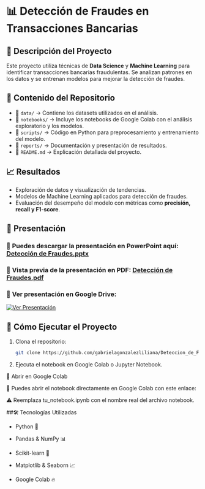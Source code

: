# 📊 Detección de Fraudes en Transacciones Bancarias

## 📝 Descripción del Proyecto
Este proyecto utiliza técnicas de **Data Science** y **Machine Learning** para identificar transacciones bancarias fraudulentas. Se analizan patrones en los datos y se entrenan modelos para mejorar la detección de fraudes.

## 📂 Contenido del Repositorio
- 📁 `data/` → Contiene los datasets utilizados en el análisis.
- 📁 `notebooks/` → Incluye los notebooks de Google Colab con el análisis exploratorio y los modelos.
- 📁 `scripts/` → Código en Python para preprocesamiento y entrenamiento del modelo.
- 📁 `reports/` → Documentación y presentación de resultados.
- 📄 `README.md` → Explicación detallada del proyecto.

## 📈 Resultados
- Exploración de datos y visualización de tendencias.
- Modelos de Machine Learning aplicados para detección de fraudes.
- Evaluación del desempeño del modelo con métricas como **precisión, recall y F1-score**.

## 🎥 Presentación
### 📌 **Puedes descargar la presentación en PowerPoint aquí:** [Detección de Fraudes.pptx](reports/Deteccion_de_Fraudes.pptx)

### 📌 **Vista previa de la presentación en PDF:** [Detección de Fraudes.pdf](reports/Deteccion_de_Fraudes.pdf)

### 📌 **Ver presentación en Google Drive:**  
[![Ver Presentación](https://img.shields.io/badge/Ver%20Presentaci%C3%B3n-Google%20Drive-blue?style=for-the-badge&logo=google-drive)](https://drive.google.com/file/d/tu_id_de_archivo/view)

## 🚀 Cómo Ejecutar el Proyecto
1. Clona el repositorio:
   ```bash
   git clone https://github.com/gabrielagonzalezliliana/Deteccion_de_Fraudes.git

2. Ejecuta el notebook en Google Colab o Jupyter Notebook.

🚀 Abrir en Google Colab

📌 Puedes abrir el notebook directamente en Google Colab con este enlace:

⚠️ Reemplaza tu_notebook.ipynb con el nombre real del archivo notebook.

##🛠 Tecnologías Utilizadas

- Python 🐍

- Pandas & NumPy 📊

- Scikit-learn 🤖

- Matplotlib & Seaborn 📈

- Google Colab 🔥

